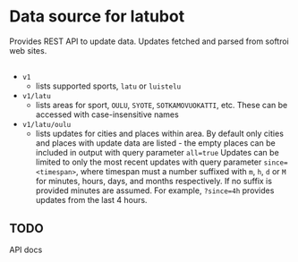 # Data source for latubot

Provides REST API to update data. Updates fetched and parsed from softroi web
sites.

##

- `v1`
  - lists supported sports, `latu` or `luistelu`
- `v1/latu`
  - lists areas for sport, `OULU`, `SYOTE`, `SOTKAMOVUOKATTI`, etc. These can be accessed with case-insensitive names
- `v1/latu/oulu`
  - lists updates for cities and places within area. By default only cities and places with update data are listed - the empty places can be included in output with query parameter `all=true` Updates can be limited to only the most recent updates with query parameter `since=<timespan>`, where timespan must a number suffixed with `m`, `h`, `d` or `M` for minutes, hours, days, and months respectively. If no suffix is provided minutes are assumed. For example, `?since=4h` provides updates from the last 4 hours.

## TODO

API docs
